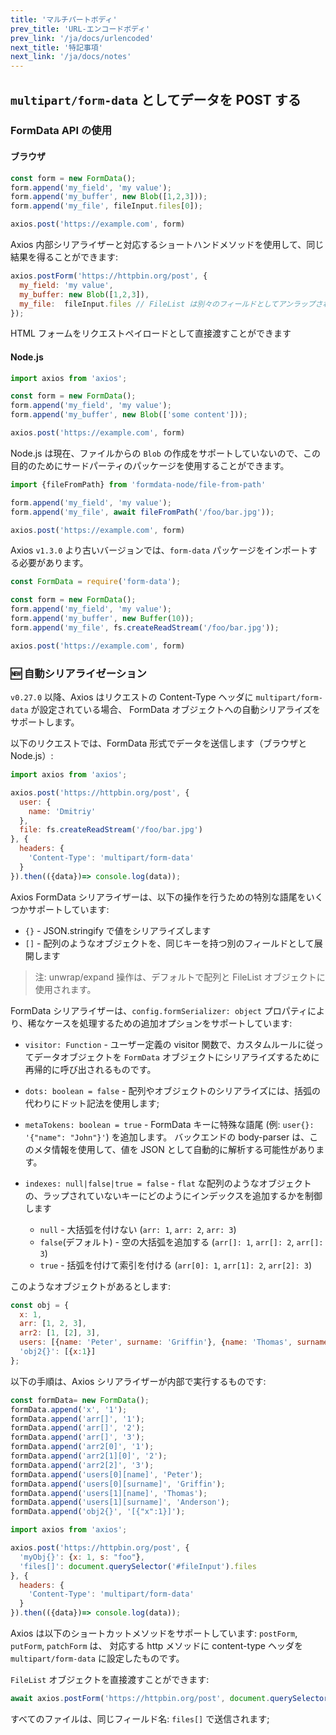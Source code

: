 ```yaml
---
title: 'マルチパートボディ'
prev_title: 'URL-エンコードボディ'
prev_link: '/ja/docs/urlencoded'
next_title: '特記事項'
next_link: '/ja/docs/notes'
---
```


## `multipart/form-data` としてデータを POST する

### FormData API の使用

#### ブラウザ

```js 
const form = new FormData();
form.append('my_field', 'my value');
form.append('my_buffer', new Blob([1,2,3]));
form.append('my_file', fileInput.files[0]);

axios.post('https://example.com', form)
```

Axios 内部シリアライザーと対応するショートハンドメソッドを使用して、同じ結果を得ることができます:

```js
axios.postForm('https://httpbin.org/post', {
  my_field: 'my value',
  my_buffer: new Blob([1,2,3]),
  my_file:  fileInput.files // FileList は別々のフィールドとしてアンラップされます。
});
```

HTML フォームをリクエストペイロードとして直接渡すことができます

#### Node.js

```js 
import axios from 'axios';

const form = new FormData();
form.append('my_field', 'my value');
form.append('my_buffer', new Blob(['some content']));

axios.post('https://example.com', form)
```

Node.js は現在、ファイルからの `Blob` の作成をサポートしていないので、この目的のためにサードパーティのパッケージを使用することができます。

```js
import {fileFromPath} from 'formdata-node/file-from-path'

form.append('my_field', 'my value');
form.append('my_file', await fileFromPath('/foo/bar.jpg'));

axios.post('https://example.com', form)
```

Axios `v1.3.0` より古いバージョンでは、`form-data` パッケージをインポートする必要があります。

```js 
const FormData = require('form-data');

const form = new FormData();
form.append('my_field', 'my value');
form.append('my_buffer', new Buffer(10));
form.append('my_file', fs.createReadStream('/foo/bar.jpg'));

axios.post('https://example.com', form)
```

### 🆕 自動シリアライゼーション

`v0.27.0` 以降、Axios はリクエストの Content-Type ヘッダに `multipart/form-data` が設定されている場合、
FormData オブジェクトへの自動シリアライズをサポートします。

以下のリクエストでは、FormData 形式でデータを送信します（ブラウザと Node.js）:

```js
import axios from 'axios';

axios.post('https://httpbin.org/post', {
  user: {
    name: 'Dmitriy'
  },
  file: fs.createReadStream('/foo/bar.jpg')
}, {
  headers: {
    'Content-Type': 'multipart/form-data'
  }
}).then(({data})=> console.log(data));
```

Axios FormData シリアライザーは、以下の操作を行うための特別な語尾をいくつかサポートしています:

- `{}` - JSON.stringify で値をシリアライズします
- `[]` - 配列のようなオブジェクトを、同じキーを持つ別のフィールドとして展開します

> 注:
> unwrap/expand 操作は、デフォルトで配列と FileList オブジェクトに使用されます。

FormData シリアライザーは、`config.formSerializer: object` プロパティにより、稀なケースを処理するための追加オプションをサポートしています:

- `visitor: Function` - ユーザー定義の visitor 関数で、カスタムルールに従ってデータオブジェクトを
`FormData` オブジェクトにシリアライズするために再帰的に呼び出されるものです。

- `dots: boolean = false` - 配列やオブジェクトのシリアライズには、括弧の代わりにドット記法を使用します;

- `metaTokens: boolean = true` - FormData キーに特殊な語尾 (例: `user{}: '{"name": "John"}'`) を追加します。
バックエンドの body-parser は、このメタ情報を使用して、値を JSON として自動的に解析する可能性があります。

- `indexes: null|false|true = false` - `flat` な配列のようなオブジェクトの、ラップされていないキーにどのようにインデックスを追加するかを制御します

    - `null` - 大括弧を付けない (`arr: 1`, `arr: 2`, `arr: 3`) 
    - `false`(デフォルト) - 空の大括弧を追加する (`arr[]: 1`, `arr[]: 2`, `arr[]: 3`)
    - `true` - 括弧を付けて索引を付ける (`arr[0]: 1`, `arr[1]: 2`, `arr[2]: 3`)

このようなオブジェクトがあるとします:

```js
const obj = {
  x: 1,
  arr: [1, 2, 3],
  arr2: [1, [2], 3],
  users: [{name: 'Peter', surname: 'Griffin'}, {name: 'Thomas', surname: 'Anderson'}],
  'obj2{}': [{x:1}]
};
```

以下の手順は、Axios シリアライザーが内部で実行するものです:

```js
const formData= new FormData();
formData.append('x', '1');
formData.append('arr[]', '1');
formData.append('arr[]', '2');
formData.append('arr[]', '3');
formData.append('arr2[0]', '1');
formData.append('arr2[1][0]', '2');
formData.append('arr2[2]', '3');
formData.append('users[0][name]', 'Peter');
formData.append('users[0][surname]', 'Griffin');
formData.append('users[1][name]', 'Thomas');
formData.append('users[1][surname]', 'Anderson');
formData.append('obj2{}', '[{"x":1}]');
```

```js
import axios from 'axios';

axios.post('https://httpbin.org/post', {
  'myObj{}': {x: 1, s: "foo"},
  'files[]': document.querySelector('#fileInput').files 
}, {
  headers: {
    'Content-Type': 'multipart/form-data'
  }
}).then(({data})=> console.log(data));
```

Axios は以下のショートカットメソッドをサポートしています: `postForm`, `putForm`, `patchForm` は、
対応する http メソッドに content-type ヘッダを `multipart/form-data` に設定したものです。

`FileList` オブジェクトを直接渡すことができます:

```js
await axios.postForm('https://httpbin.org/post', document.querySelector('#fileInput').files)
```

すべてのファイルは、同じフィールド名: `files[]` で送信されます;

